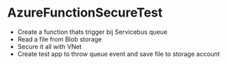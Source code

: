 # AzureFunctionSecureTest
 - Create a function thats trigger bij Servicebus queue
 - Read a file from Blob storage
 - Secure it all with VNet
 - Create test app to throw queue event and save file to storage account
